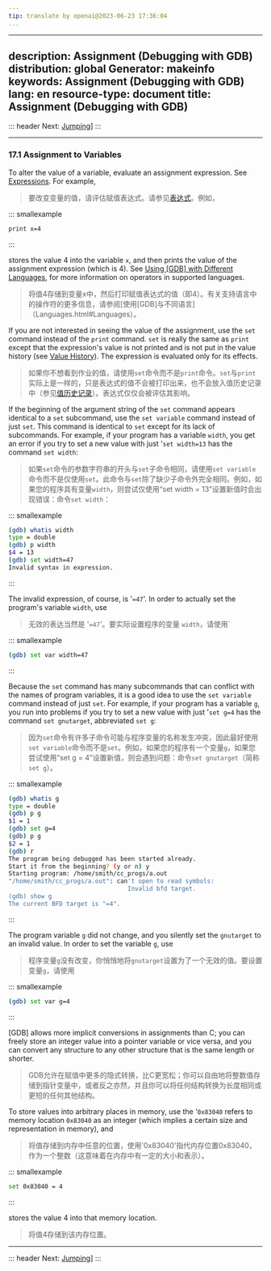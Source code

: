 ```yaml
---
tip: translate by openai@2023-06-23 17:36:04
...
```

---
description: Assignment (Debugging with GDB)
distribution: global
Generator: makeinfo
keywords: Assignment (Debugging with GDB)
lang: en
resource-type: document
title: Assignment (Debugging with GDB)
---
::: header
Next: [Jumping](Jumping.html#Jumping)]
:::

---

### 17.1 Assignment to Variables


To alter the value of a variable, evaluate an assignment expression. See [Expressions](Expressions.html#Expressions). For example,

> 要改变变量的值，请评估赋值表达式。请参见[表达式](Expressions.html#Expressions)。例如，

::: smallexample

```bash
print x=4
```

:::


stores the value 4 into the variable `x`, and then prints the value of the assignment expression (which is 4). See [Using [GDB] with Different Languages](Languages.html#Languages), for more information on operators in supported languages.

> 将值4存储到变量x中，然后打印赋值表达式的值（即4）。有关支持语言中的操作符的更多信息，请参阅[使用[GDB]与不同语言]（Languages.html#Languages）。


If you are not interested in seeing the value of the assignment, use the `set` command instead of the `print` command. `set` is really the same as `print` except that the expression's value is not printed and is not put in the value history (see [Value History](Value-History.html#Value-History)). The expression is evaluated only for its effects.

> 如果你不想看到作业的值，请使用`set`命令而不是`print`命令。`set`与`print`实际上是一样的，只是表达式的值不会被打印出来，也不会放入值历史记录中（参见[值历史记录](Value-History.html#Value-History)）。表达式仅仅会被评估其影响。


If the beginning of the argument string of the `set` command appears identical to a `set` subcommand, use the `set variable` command instead of just `set`. This command is identical to `set` except for its lack of subcommands. For example, if your program has a variable `width`, you get an error if you try to set a new value with just '`set width=13` has the command `set width`:

> 如果`set`命令的参数字符串的开头与`set`子命令相同，请使用`set variable`命令而不是仅使用`set`。此命令与`set`除了缺少子命令外完全相同。例如，如果您的程序具有变量`width`，则尝试仅使用“set width = 13”设置新值时会出现错误：命令`set width`：

::: smallexample

```bash
(gdb) whatis width
type = double
(gdb) p width
$4 = 13
(gdb) set width=47
Invalid syntax in expression.
```

:::


The invalid expression, of course, is '`=47`'. In order to actually set the program's variable `width`, use

> 无效的表达当然是 '`=47`'。要实际设置程序的变量 `width`，请使用`

::: smallexample

```bash
(gdb) set var width=47
```

:::


Because the `set` command has many subcommands that can conflict with the names of program variables, it is a good idea to use the `set variable` command instead of just `set`. For example, if your program has a variable `g`, you run into problems if you try to set a new value with just '`set g=4` has the command `set gnutarget`, abbreviated `set g`:

> 因为`set`命令有许多子命令可能与程序变量的名称发生冲突，因此最好使用`set variable`命令而不是`set`。例如，如果您的程序有一个变量`g`，如果您尝试使用“set g = 4”设置新值，则会遇到问题：命令`set gnutarget`（简称`set g`）。

::: smallexample

```bash
(gdb) whatis g
type = double
(gdb) p g
$1 = 1
(gdb) set g=4
(gdb) p g
$2 = 1
(gdb) r
The program being debugged has been started already.
Start it from the beginning? (y or n) y
Starting program: /home/smith/cc_progs/a.out
"/home/smith/cc_progs/a.out": can't open to read symbols:
                                 Invalid bfd target.
(gdb) show g
The current BFD target is "=4".
```

:::


The program variable `g` did not change, and you silently set the `gnutarget` to an invalid value. In order to set the variable `g`, use

> 程序变量`g`没有改变，你悄悄地将`gnutarget`设置为了一个无效的值。要设置变量`g`，请使用

::: smallexample

```bash
(gdb) set var g=4
```

:::


[GDB] allows more implicit conversions in assignments than C; you can freely store an integer value into a pointer variable or vice versa, and you can convert any structure to any other structure that is the same length or shorter.

> GDB允许在赋值中更多的隐式转换，比C更宽松；你可以自由地将整数值存储到指针变量中，或者反之亦然，并且你可以将任何结构转换为长度相同或更短的任何其他结构。


To store values into arbitrary places in memory, use the '`0x83040` refers to memory location `0x83040` as an integer (which implies a certain size and representation in memory), and

> 将值存储到内存中任意的位置，使用'0x83040'指代内存位置0x83040，作为一个整数（这意味着在内存中有一定的大小和表示）。

::: smallexample

```bash
set 0x83040 = 4
```

:::


stores the value 4 into that memory location.

> 将值4存储到该内存位置。

---

::: header
Next: [Jumping](Jumping.html#Jumping)]
:::
